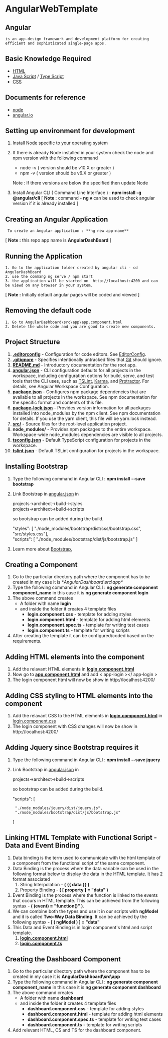 # AngularWebTemplate
## Angular 
    is an app-design framework and development platform for creating efficient and sophisticated single-page apps.

## Basic Knowledge Required
* [HTML](https://developer.mozilla.org/en-US/docs/Learn/HTML)
* [Java Script](https://developer.mozilla.org/en-US/docs/Web/JavaScript) / [Type Script](https://www.typescriptlang.org/docs/home.html)
* [CSS](https://developer.mozilla.org/en-US/docs/Web/CSS)

## Documents for reference 
* [node](https://nodejs.org/en/docs/)
* [angular.io](https://angular.io/docs)

## Setting up environment for development 
1. Install [Node](https://nodejs.org/en/download/) specific to your operating system 
2. If there is already Node installed in your system check the node and npm version with the following command

   *    node -v ( version should be v10.X or greater ) 
   *    npm -v ( version should be v6.X or greater )
  
    Note : If there versions are below the specified then update Node
3. Install Angular CLI ( Command Line Interface ) : **npm install -g @angular/cli**
   [ **Note :** command - **ng v** can be used to check angular version if it is already installed ]

## Creating an Angular Application 
     To create an Angular application : **ng new app-name** 
[ **Note :** this repo app name is **AngularDashBoard** ]

## Running the Application

    1. Go to the application folder created by angular cli - cd AngularDashBoard
    2. use the commang ng serve / npm start 
    3. the application will be started on  http://localhost:4200 and can be viewd on any browser in your system.
   [ **Note :** Initially default angular pages will be coded and viewed ]

## Removing the default code 
    1. Go to AngularDashboard\src\app\app.component.html 
    2. Delete the whole code and you are good to create new components.

## Project Structure
1. [**.editorconfig**](https://github.com/anilsagart/AngularWebTemplate/blob/master/AngularDashboard/.editorconfig) - Configuration for code editors. See [EditorConfig](https://editorconfig.org/).
2. [**.gitignore**](https://github.com/anilsagart/AngularWebTemplate/blob/master/AngularDashboard/.gitignore) - Specifies intentionally untracked files that [Git](https://git-scm.com/) should ignore.
3. [**README.md**](https://github.com/anilsagart/AngularWebTemplate/blob/master/AngularDashboard/README.md) - Introductory documentation for the root app.
4. [**angular.json**](https://github.com/anilsagart/AngularWebTemplate/blob/master/AngularDashboard/angular.json) - CLI configuration defaults for all projects in the workspace, including configuration options for build, serve, and test tools that the CLI uses, such as [TSLint](https://palantir.github.io/tslint/), [Karma](https://karma-runner.github.io/latest/index.html), and [Protractor](http://www.protractortest.org/). For details, see Angular Workspace Configuration.
5. [**package.json**](https://github.com/anilsagart/AngularWebTemplate/blob/master/AngularDashboard/package.json) - Configures npm package dependencies that are available to all projects in the workspace. See npm documentation for the specific format and contents of this file.
6. [**package-lock.json**](https://github.com/anilsagart/AngularWebTemplate/blob/master/AngularDashboard/package-lock.json) - Provides version information for all packages installed into node_modules by the npm client. See npm documentation for details. If you use the yarn client, this file will be yarn.lock instead.
7. [**src/**](https://github.com/anilsagart/AngularWebTemplate/tree/master/AngularDashboard/src) - Source files for the root-level application project.
8. **node_modules/** - Provides npm packages to the entire workspace. Workspace-wide node_modules dependencies are visible to all projects.
9. [**tsconfig.json**](https://github.com/anilsagart/AngularWebTemplate/blob/master/AngularDashboard/tsconfig.json) - Default TypeScript configuration for projects in the workspace.
10. [**tslint.json**](https://github.com/anilsagart/AngularWebTemplate/blob/master/AngularDashboard/tslint.json) - Default TSLint configuration for projects in the workspace.

## Installing Bootstrap
1. Type the following command in Angular CLI : **npm install --save bootstrap**
2. Link Bootstrap in [angular.json](https://github.com/anilsagart/AngularWebTemplate/blob/master/AngularDashboard/angular.json) in 
  
    projects->architect->build->styles  
    projects->architect->build->scripts 

   so bootstrap can be added during the build. 

    "styles": [  "./node_modules/bootstrap/dist/css/bootstrap.css",
              "src/styles.css"],             
    "scripts": [
              "./node_modules/bootstrap/dist/js/bootstrap.js"
            ]
3. Learn more about [Bootstrap.](https://getbootstrap.com/docs/4.4/getting-started/introduction/)

## Creating a Component 
1. Go to the particular directory path where the component has to be created in my case it is **AngularDashboard\src\app\**
2. Type the following command in Angular CLI : **ng generate component component_name** in this case it is **ng generate component login**
3. The above command creates 
    * A folder with name **login**
    * and inside the folder it creates 4 template files 
      * **login.component.css** - template for adding styles
      * **login.component.html** - template for adding html elements
      * **login.component.spec.ts** - template for writing test cases 
      * **login.component.ts** - template for writing scripts
4. After creating the template it can be configured/coded based on the requirements.


## Adding HTML elements into the component 
1. Add the relavant HTML elements in [**login.component.html**](https://github.com/anilsagart/AngularWebTemplate/blob/master/AngularDashboard/src/app/login/login.component.html)
2. Now go to [**app.component.html**]() and add < app-login ></ app-login >
3. The login component html will now be show in http://localhost:4200/

## Adding CSS styling to HTML elements into the component 
1. Add the relavant CSS to the HTML elements in [**login.component.html**](https://github.com/anilsagart/AngularWebTemplate/blob/master/AngularDashboard/src/app/login/login.component.html) in [login.component.css](https://github.com/anilsagart/AngularWebTemplate/blob/master/AngularDashboard/src/app/app.component.css)
2. The login component with CSS changes will now be show in http://localhost:4200/


## Adding Jquery since Bootstrap requires it 
1. Type the following command in Angular CLI : **npm install --save jquery**
2. Link Bootstrap in [angular.json](https://github.com/anilsagart/AngularWebTemplate/blob/master/AngularDashboard/angular.json) in 
  
    projects->architect->build->scripts 

   so bootstrap can be added during the build. 

    "scripts": [
 
        "./node_modules/jquery/dist/jquery.js",
        "./node_modules/bootstrap/dist/js/bootstrap.js"
    ]

## Linking HTML Template with Functional Script - Data and Event Binding 
1. Data binding is the term used to communicate with the html template of a component from the functional script of the same component.
2. Data Binding is the process where the data variable can be used in the following format below to display the data in the HTML template. It has 2 format associated 
   1. String Interpolation - **( {{ data }} )**
   2. Property Binding - **( [ property ] = "data" )**
3. Event Binding is the process where the function is linked to the events that occurs in HTML template. 
    This can be achieved from the following syntax -  **( (event) = "function()" )**.
4. We can combine both the types and use it in our scripts with **ngModel** and it is called **Two-Way Data Binding**. It can be achieved by the following syntax - **[ ( ngModel ) ] = "data"**
5. This Data and Event Binding is in login component's html and script template.
   1.  [**login.component.html**](https://github.com/anilsagart/AngularWebTemplate/blob/master/AngularDashboard/src/app/login/login.component.html)
   2.   [**login.component.ts**](https://github.com/anilsagart/AngularWebTemplate/blob/master/AngularDashboard/src/app/login/login.component.ts)


## Creating the Dashboard Component

1. Go to the particular directory path where the component has to be created in my case it is **AngularDashboard\src\app**
2. Type the following command in Angular CLI : **ng generate component component_name** in this case it is **ng generate component dashboard**
3. The above command creates 
    * A folder with name **dashboard**
    * and inside the folder it creates 4 template files 
      * **dashboard.component.css** - template for adding styles
      * **dashboard.component.html** - template for adding html elements
      * **dashboard.component.spec.ts** - template for writing test cases 
      * **dashboard.component.ts** - template for writing scripts
4. Add relevant HTML, CS and TS for the dashboard component.